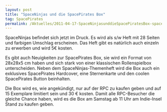 ```yaml
---
layout: post
title: "SpaceNinjas und die SpacePirates Box"
tag: SpacePirates
permalink: /Aktuelles/2011-04-17-SpaceNinjasunddieSpacePiratesBox-spacepirates
---
```



SpaceNinjas befindet sich jetzt im Druck. Es wird als s/w Heft mit 28 Seiten und farbigen Umschlag erscheinen. Das Heft gibt es natürlich auch einzeln zu erwerben und wird 5&euro; kosten.

Es gibt auch Neuigkeiten zur SpacePirates Box, sie wird ein Format von 28x28x5 cm haben und sich stark von einer klassischen Rollenspielbox unterscheiden. Neben dem SpaceNinjas-Themenheft wird die Box auch ein exklusives SpacePirates Hardcover, eine Sternenkarte und den coolen SpacePirates Button beinhalten.

Die Box wird es, wie angekündigt, nur auf der RPC zu kaufen geben und auf 15 Exemplare limitiert sein und 30 &euro; kosten. Damit alle RPC-Besucher die gleiche Chance haben, wird es die Box am Samstag ab 11 Uhr am Indie-Insel Stand zu kaufen geben.


